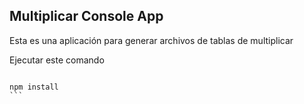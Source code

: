 

## Multiplicar Console App

Esta es una aplicación para generar archivos de tablas de multiplicar

Ejecutar este comando

````

npm install
```